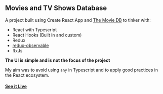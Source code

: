 ## Movies and TV Shows Database

A project built using Create React App and [The Movie DB](https://www.themoviedb.org) to tinker with:
- React with Typescript 
- React Hooks (Built in and custom)
- Redux
- [redux-observable](https://redux-observable.js.org/)
- RxJs

**The UI is simple and is not the focus of the project** 

My aim was to avoid using `any` in Typescript and to apply good practices in the React ecosystem. 

#### [See it Live](https://elnelsonperez.github.io/tv-series/)


